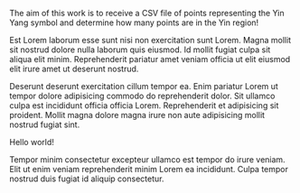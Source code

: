 The aim of this work is to receive a CSV file of points representing the Yin Yang symbol and determine how many points are in the Yin region!

Est Lorem laborum esse sunt nisi non exercitation sunt Lorem. Magna mollit sit nostrud dolore nulla laborum quis eiusmod. Id mollit fugiat culpa sit aliqua elit minim. Reprehenderit pariatur amet veniam officia ut elit eiusmod elit irure amet ut deserunt nostrud.

Deserunt deserunt exercitation cillum tempor ea. Enim pariatur Lorem ut tempor dolore adipisicing commodo do reprehenderit dolor. Sit ullamco culpa est incididunt officia officia Lorem. Reprehenderit et adipisicing sit proident. Mollit magna dolore magna irure non aute adipisicing mollit nostrud fugiat sint.

Hello world!


Tempor minim consectetur excepteur ullamco est tempor do irure veniam. Elit ut enim veniam reprehenderit minim Lorem ea incididunt. Culpa tempor nostrud duis fugiat id aliquip consectetur.